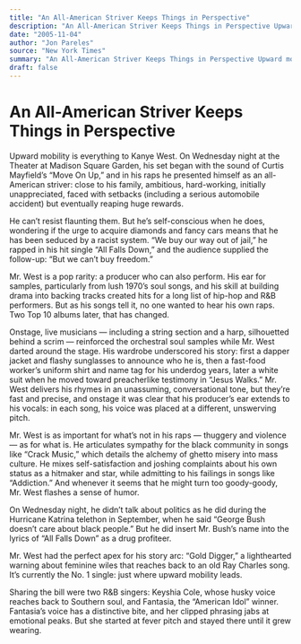 ```yaml
---
title: "An All-American Striver Keeps Things in Perspective"
description: "An All-American Striver Keeps Things in Perspective Upward mobility is everything to Kanye West. In his raps he presented himself as an all-American striver: close to his family, ambitious, hard-worki..."
date: "2005-11-04"
author: "Jon Pareles"
source: "New York Times"
summary: "An All-American Striver Keeps Things in Perspective Upward mobility is everything to Kanye West. In his raps he presented himself as an all-American striver: close to his family, ambitious, hard-working, initially unappreciated. But he’s self-conscious when he does, wondering if the urge to acquire diamonds and fancy cars means that he has been seduced by a racist system."
draft: false
---
```


# An All-American Striver Keeps Things in Perspective

Upward mobility is everything to Kanye West. On Wednesday night at the Theater at Madison Square Garden, his set began with the sound of Curtis Mayfield’s “Move On Up,” and in his raps he presented himself as an all-American striver: close to his family, ambitious, hard-working, initially unappreciated, faced with setbacks (including a serious automobile accident) but eventually reaping huge rewards.

He can’t resist flaunting them. But he’s self-conscious when he does, wondering if the urge to acquire diamonds and fancy cars means that he has been seduced by a racist system. “We buy our way out of jail,” he rapped in his hit single “All Falls Down,” and the audience supplied the follow-up: “But we can’t buy freedom.”

Mr. West is a pop rarity: a producer who can also perform. His ear for samples, particularly from lush 1970’s soul songs, and his skill at building drama into backing tracks created hits for a long list of hip-hop and R&B performers. But as his songs tell it, no one wanted to hear his own raps. Two Top 10 albums later, that has changed.

Onstage, live musicians — including a string section and a harp, silhouetted behind a scrim — reinforced the orchestral soul samples while Mr. West darted around the stage. His wardrobe underscored his story: first a dapper jacket and flashy sunglasses to announce who he is, then a fast-food worker’s uniform shirt and name tag for his underdog years, later a white suit when he moved toward preacherlike testimony in “Jesus Walks.” Mr. West delivers his rhymes in an unassuming, conversational tone, but they’re fast and precise, and onstage it was clear that his producer’s ear extends to his vocals: in each song, his voice was placed at a different, unswerving pitch.

Mr. West is as important for what’s not in his raps — thuggery and violence — as for what is. He articulates sympathy for the black community in songs like “Crack Music,” which details the alchemy of ghetto misery into mass culture. He mixes self-satisfaction and joshing complaints about his own status as a hitmaker and star, while admitting to his failings in songs like “Addiction.” And whenever it seems that he might turn too goody-goody, Mr. West flashes a sense of humor.

On Wednesday night, he didn’t talk about politics as he did during the Hurricane Katrina telethon in September, when he said “George Bush doesn’t care about black people.” But he did insert Mr. Bush’s name into the lyrics of “All Falls Down” as a drug profiteer.

Mr. West had the perfect apex for his story arc: “Gold Digger,” a lighthearted warning about feminine wiles that reaches back to an old Ray Charles song. It’s currently the No. 1 single: just where upward mobility leads.

Sharing the bill were two R&B singers: Keyshia Cole, whose husky voice reaches back to Southern soul, and Fantasia, the “American Idol” winner. Fantasia’s voice has a distinctive bite, and her clipped phrasing jabs at emotional peaks. But she started at fever pitch and stayed there until it grew wearing.
